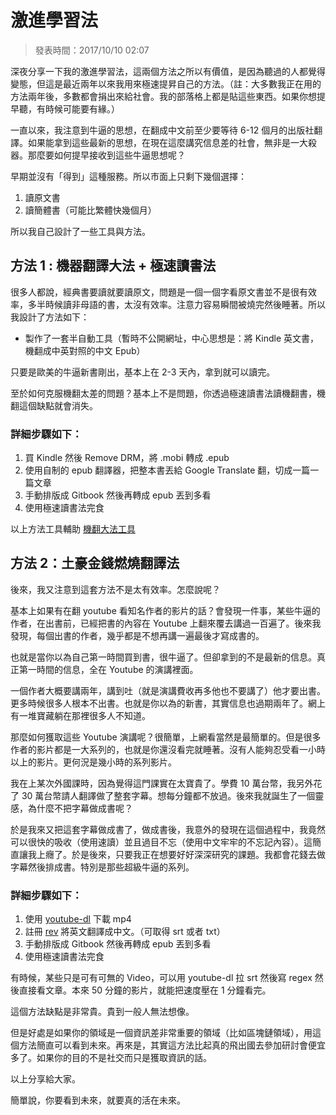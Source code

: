 # 激進學習法

> 發表時間：2017/10/10 02:07

深夜分享一下我的激進學習法，這兩個方法之所以有價值，是因為聽過的人都覺得變態，但這是最近兩年以來我用來極速提昇自己的方法。（註：大多數我正在用的方法兩年後，多數都會捐出來給社會。我的部落格上都是貼這些東西。如果你想提早聽，有時候可能要有緣。）

一直以來，我注意到牛逼的思想，在翻成中文前至少要等待 6-12 個月的出版社翻譯。如果能拿到這些最新的思想，在現在這麼講究信息差的社會，無非是一大殺器。那麼要如何提早接收到這些牛逼思想呢？

早期並沒有「得到」這種服務。所以市面上只剩下幾個選擇：

1. 讀原文書
2. 讀簡體書（可能比繁體快幾個月）

所以我自己設計了一些工具與方法。

## 方法 1 : 機器翻譯大法 + 極速讀書法

很多人都說，經典書要讀就要讀原文，問題是一個一個字看原文書並不是很有效率，多半時候讀非母語的書，太沒有效率。注意力容易瞬間被燒完然後睡著。所以我設計了方法如下：

* 製作了一套半自動工具（暫時不公開網址，中心思想是：將 Kindle 英文書，機翻成中英對照的中文 Epub）

只要是歐美的牛逼新書剛出，基本上在 2-3 天內，拿到就可以讀完。

至於如何克服機翻太差的問題？基本上不是問題，你透過極速讀書法讀機翻書，機翻這個缺點就會消失。

### 詳細步驟如下：

1. 買 Kindle 然後 Remove DRM，將 .mobi 轉成 .epub
2. 使用自制的 epub 翻譯器，把整本書丟給 Google Translate 翻，切成一篇一篇文章
3. 手動排版成 Gitbook 然後再轉成 epub 丟到多看
4. 使用極速讀書法完食

以上方法工具輔助 [機翻大法工具](machine-translate.md)


## 方法 2：土豪金錢燃燒翻譯法

後來，我又注意到這套方法不是太有效率。怎麼說呢？

基本上如果有在翻 youtube 看知名作者的影片的話？會發現一件事，某些牛逼的作者，在出書前，已經把書的內容在 Youtube 上翻來覆去講過一百遍了。後來我發現，每個出書的作者，幾乎都是不想再講一遍最後才寫成書的。

也就是當你以為自己第一時間買到書，很牛逼了。但卻拿到的不是最新的信息。真正第一時間的信息，全在 Youtube 的演講裡面。

一個作者大概要講兩年，講到吐（就是演講費收再多他也不要講了）他才要出書。更多時候很多人根本不出書。也就是你以為的新書，其實信息也過期兩年了。網上有一堆寶藏躺在那裡很多人不知道。

那麼如何獲取這些 Youtube 演講呢？很簡單，上網看當然是最簡單的。但是很多作者的影片都是一大系列的，也就是你還沒看完就睡著。沒有人能夠忍受看一小時以上的影片。更何況是幾小時的系列影片。

我在上某次外國課時，因為覺得這門課實在太寶貴了。學費 10 萬台幣，我另外花了 30 萬台幣請人翻譯做了整套字幕。想每分鐘都不放過。後來我就誕生了一個靈感，為什麼不把字幕做成書呢？

於是我來又把這套字幕做成書了，做成書後，我意外的發現在這個過程中，我竟然可以很快的吸收（使用速讀）並且過目不忘（使用中文牢牢的不忘記內容）。這簡直讓我上癮了。於是後來，只要我正在想要好好深深研究的課題。我都會花錢去做字幕然後排成書。特別是那些超級牛逼的系列。


### 詳細步驟如下：

1. 使用 [youtube-dl](https://rg3.github.io/youtube-dl/) 下載 mp4
2. 註冊 [rev](http://rev.com/) 將英文翻譯成中文。（可取得 srt 或者 txt）
3. 手動排版成 Gitbook 然後再轉成 epub 丟到多看
4. 使用極速讀書法完食

有時候，某些只是可有可無的 Video，可以用 youtube-dl 拉 srt 然後寫 regex 然後直接看文章。本來 50 分鐘的影片，就能把速度壓在 1 分鐘看完。

這個方法缺點是非常貴。貴到一般人無法想像。

但是好處是如果你的領域是一個資訊差非常重要的領域（比如區塊鏈領域），用這個方法簡直可以看到未來。再來是，其實這方法比起真的飛出國去參加研討會便宜多了。如果你的目的不是社交而只是獲取資訊的話。

以上分享給大家。

簡單說，你要看到未來，就要真的活在未來。
